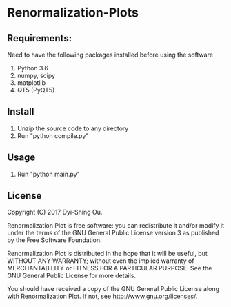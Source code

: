 # Renormalization-Plots

## Requirements:
Need to have the following packages installed before using the software
1. Python 3.6
2. numpy, scipy
2. matplotlib
3. QT5 (PyQT5)

## Install
1. Unzip the source code to any directory
2. Run "python compile.py"

## Usage
1. Run "python main.py"

## License
Copyright (C) 2017 Dyi-Shing Ou.

Renormalization Plot is free software: you can redistribute it and/or modify
it under the terms of the GNU General Public License version 3 as published by
the Free Software Foundation.

Renormalization Plot is distributed in the hope that it will be useful,
but WITHOUT ANY WARRANTY; without even the implied warranty of
MERCHANTABILITY or FITNESS FOR A PARTICULAR PURPOSE.  See the
GNU General Public License for more details.

You should have received a copy of the GNU General Public License
along with Renormalization Plot.  If not, see <http://www.gnu.org/licenses/>.